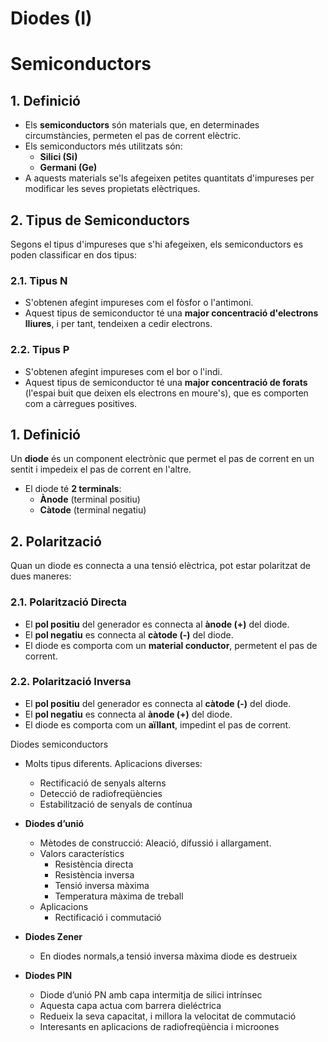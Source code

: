 # Diodes (I)

# Semiconductors

## 1. Definició
- Els **semiconductors** són materials que, en determinades circumstàncies, permeten el pas de corrent elèctric.
- Els semiconductors més utilitzats són:
  - **Silici (Si)**
  - **Germani (Ge)**
- A aquests materials se'ls afegeixen petites quantitats d'impureses per modificar les seves propietats elèctriques.

## 2. Tipus de Semiconductors
Segons el tipus d'impureses que s'hi afegeixen, els semiconductors es poden classificar en dos tipus:

### 2.1. Tipus N
- S'obtenen afegint impureses com el fòsfor o l'antimoni.
- Aquest tipus de semiconductor té una **major concentració d'electrons lliures**, i per tant, tendeixen a cedir electrons.

### 2.2. Tipus P
- S'obtenen afegint impureses com el bor o l'indi.
- Aquest tipus de semiconductor té una **major concentració de forats** (l'espai buit que deixen els electrons en moure's), que es comporten com a càrregues positives.





## 1. Definició
Un **diode** és un component electrònic que permet el pas de corrent en un sentit i impedeix el pas de corrent en l'altre.
- El diode té **2 terminals**:
  - **Ànode** (terminal positiu)
  - **Càtode** (terminal negatiu)

## 2. Polarització
Quan un diode es connecta a una tensió elèctrica, pot estar polaritzat de dues maneres:

### 2.1. Polarització Directa
- El **pol positiu** del generador es connecta al **ànode (+)** del diode.
- El **pol negatiu** es connecta al **càtode (-)** del diode.
- El diode es comporta com un **material conductor**, permetent el pas de corrent.

### 2.2. Polarització Inversa
- El **pol positiu** del generador es connecta al **càtode (-)** del diode.
- El **pol negatiu** es connecta al **ànode (+)** del diode.
- El diode es comporta com un **aïllant**, impedint el pas de corrent.

Diodes semiconductors

* Molts tipus diferents\. Aplicacions diverses:
  * Rectificació de senyals alterns
  * Detecció de radiofreqüències
  * Estabilització de senyals de contínua
* __Diodes d’unió__
  * Mètodes de construcció: Aleació\, difussió i allargament\.
  * Valors característics
    * Resistència directa
    * Resistència inversa
    * Tensió inversa màxima
    * Temperatura màxima de treball
  * Aplicacions
    * Rectificació i commutació

* __Diodes Zener__
  * En diodes normals\,a tensió inversa màxima diode es destrueix
* __Diodes PIN__
  * Diode d’unió PN amb capa intermitja de silici intrínsec
  * Aquesta capa actua com barrera dieléctrica
  * Redueix la seva capacitat\, i millora la velocitat de commutació
  * Interesants en aplicacions de radiofreqüència i microones
